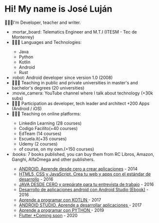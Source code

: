 

<!--
**josedlujan/josedlujan** is a ✨ _special_ ✨ repository because its `README.md` (this file) appears on your GitHub profile.

Here are some ideas to get you started:

- 🔭 I’m currently working on ...
- 🌱 I’m currently learning ...
- 👯 I’m looking to collaborate on ...
- 🤔 I’m looking for help with ...
- 💬 Ask me about ...
- 📫 How to reach me: ...
- 😄 Pronouns: ...
- ⚡ Fun fact: ...
-->
<h1>Hi! My name is José Luján</h1>
<p>🙋🏽‍♂️I'm Developer, teacher and writer.</p>
<ul>
  <li>:mortar_board: Telematics Engineer and M.T.I (ITESM - Tec de Monterrey)</li>
  <li>👨🏽‍💻 Languages and Technologies:</li>
      <ul>
        <li>Java</li>
        <li>Python</li>
        <li>Kotlin</li>
        <li>Android</li>
        <li>Rust</li>
      </ul>
  <li>:robot: Android developer since version 1.0 (2008)</li>
  <li>👨🏽‍🏫  Teaching in public and private universities in master's and bachelor's degrees (20 universities) </li>
  <li>:movie_camera: YouTube channel where I talk about technology (+30k subs)</li>
  <li>👨🏽‍💻  Participation as developer, tech leader and architect +200 Apps (Android / iOS)</li>
  <li>👨🏽‍🏫  Teaching on online platforms:</li>
      <ul>
        <li>Linkedin Learning (28 courses)</li>
        <li>Codigo Facilito(+40 courses) </li>
        <li>EdTeam (14 courses)</li>
        <li>Escuela.it(+35 courses)</li>
        <li>Udemy (2 courses)</li>
        <li>of course, on my own.(+150 courses)</li>
      </ul>
  <li>:books: 7 books published, you can buy them from RC Libros, Amazon, Ganghi, AlfaOmega and other publishers.</li>
      <ul>
        <li> <a href="https://rclibros.es/producto/android-aprende-desde-cero-crear-aplicaciones/">ANDROID. Aprende desde cero a crear aplicaciones</a> - 2014</li>
       <li> <a href="https://rclibros.es/producto/html5-css-y-javascript-crea-tu-web-y-apps/">HTML5, CSS y JavaScript. Crea tu web y apps con el estándar de desarrollo</a> - 2016</li>
     <li> <a href="https://rclibros.es/producto/java-desde-cero-preparate-entrevista-trabajo/">JAVA DESDE CERO y prepárate para tu entrevista de trabajo</a> - 2016</li>
         <li><a href="https://gum.co/droidbook">Desarrollo de aplicaciones android con Android Studio (Ebook)</a> - 2016</li>
         <li> <a href="https://rclibros.es/producto/aprende-programar-kotlin/">Aprende a programar con KOTLIN </a> - 2017</li>
    <li> <a href="https://rclibros.es/producto/android-studio-aprende-desarrollar-aplicaciones/">ANDROID STUDIO. Aprende a desarrollar aplicaciones </a> - 2017</li>
        <li> <a href="https://rclibros.es/producto/aprende-a-programar-con-python/">Aprende a programar con PYTHON </a> - 2019</li>
       <li> <a href="#">Flutter *Coming soon</a> - 2020</li>
      </ul>

</ul>
